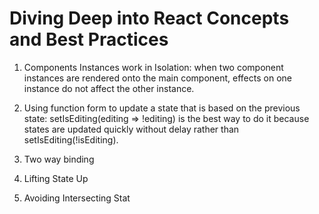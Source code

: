 # Diving Deep into React Concepts and Best Practices
1. Components Instances work in Isolation: when two component instances are rendered onto the main component, effects on one instance do not affect the other instance.

2. Using function form to update a state that is based on the previous state: setIsEditing(editing => !editing) is the best way to do it because states are updated quickly without delay rather than setIsEditing(!isEditing).

3. Two way binding 

4. Lifting State Up

5. Avoiding Intersecting Stat
